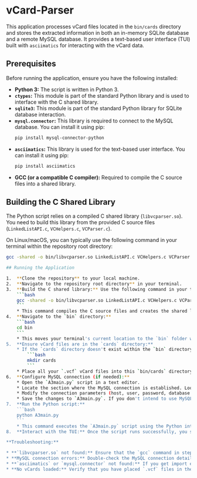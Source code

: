 # vCard-Parser
This application processes vCard files located in the `bin/cards` directory and stores the extracted information in both an in-memory SQLite database and a remote MySQL database. It provides a text-based user interface (TUI) built with `asciimatics` for interacting with the vCard data.

## Prerequisites

Before running the application, ensure you have the following installed:

* **Python 3:** The script is written in Python 3.
* **`ctypes`:** This module is part of the standard Python library and is used to interface with the C shared library.
* **`sqlite3`:** This module is part of the standard Python library for SQLite database interaction.
* **`mysql.connector`:** This library is required to connect to the MySQL database. You can install it using pip:
    ```bash
    pip install mysql-connector-python
    ```
* **`asciimatics`:** This library is used for the text-based user interface. You can install it using pip:
    ```bash
    pip install asciimatics
    ```
* **GCC (or a compatible C compiler):** Required to compile the C source files into a shared library.

## Building the C Shared Library

The Python script relies on a compiled C shared library (`libvcparser.so`). You need to build this library from the provided C source files (`LinkedListAPI.c`, `VCHelpers.c`, `VCParser.c`).

On Linux/macOS, you can typically use the following command in your terminal within the repository root directory:

```bash
gcc -shared -o bin/libvcparser.so LinkedListAPI.c VCHelpers.c VCParser.c -Iinclude

## Running the Application

1.  **Clone the repository** to your local machine.
2.  **Navigate to the repository root directory** in your terminal.
3.  **Build the C shared library:** Use the following command in your terminal within the repository root directory:
    ```bash
    gcc -shared -o bin/libvcparser.so LinkedListAPI.c VCHelpers.c VCParser.c -Iinclude
    ```
    * This command compiles the C source files and creates the shared library `libvcparser.so` in the `bin` directory. Ensure you have GCC installed.
4.  **Navigate to the `bin` directory:**
    ```bash
    cd bin
    ```
    * This moves your terminal's current location to the `bin` folder where the Python script and the shared library will reside.
5.  **Ensure vCard files are in the `cards` directory:**
    * If the `cards` directory doesn't exist within the `bin` directory, create it:
        ```bash
        mkdir cards
        ```
    * Place all your `.vcf` vCard files into this `bin/cards` directory. The Python script will look for them here.
6.  **Configure MySQL connection (if needed):**
    * Open the `A3main.py` script in a text editor.
    * Locate the section where the MySQL connection is established. Look for lines involving `mysql.connector.connect()`.
    * Modify the connection parameters (host, user, password, database name) to match your MySQL server credentials.
    * Save the changes to `A3main.py`. If you don't intend to use MySQL, you can likely skip this step, but the script might still attempt a connection.
7.  **Run the Python script:**
    ```bash
    python A3main.py
    ```
    * This command executes the `A3main.py` script using the Python interpreter. The script will then load the C shared library, parse the vCard files, store the data, and launch the text-based user interface.
8.  **Interact with the TUI:** Once the script runs successfully, you should see a text-based interface in your terminal. Follow the on-screen instructions to navigate and interact with the vCard data.

**Troubleshooting:**

* **`libvcparser.so` not found:** Ensure that the `gcc` command in step 3 executed without errors and that the `libvcparser.so` file exists in the `bin` directory.
* **MySQL connection errors:** Double-check the MySQL connection details you entered in `A3main.py` (step 6). Ensure your MySQL server is running and accessible.
* **`asciimatics` or `mysql.connector` not found:** If you get import errors, make sure you have installed the required Python libraries using `pip install asciimatics mysql-connector-python`.
* **No vCards loaded:** Verify that you have placed `.vcf` files in the `bin/cards` directory (step 5).
